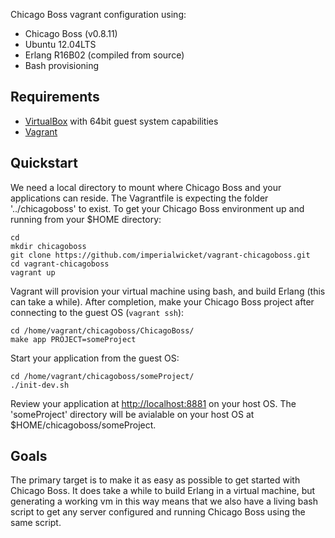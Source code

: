 Chicago Boss vagrant configuration using:
 - Chicago Boss (v0.8.11)
 - Ubuntu 12.04LTS
 - Erlang R16B02 (compiled from source)
 - Bash provisioning

## Requirements

 - [VirtualBox](https://www.virtualbox.org/wiki/Downloads) with 64bit guest system capabilities
 - [Vagrant](http://www.vagrantup.com/downloads.html)


## Quickstart

We need a local directory to mount where Chicago Boss and your applications can reside. The Vagrantfile is expecting the folder '../chicagoboss' to exist. To get your Chicago Boss environment up and running from your $HOME directory:

    cd
    mkdir chicagoboss
    git clone https://github.com/imperialwicket/vagrant-chicagoboss.git
    cd vagrant-chicagoboss
    vagrant up

Vagrant will provision your virtual machine using bash, and build Erlang (this can take a while). After completion, make your Chicago Boss project after connecting to the guest OS (`vagrant ssh`):

    cd /home/vagrant/chicagoboss/ChicagoBoss/
    make app PROJECT=someProject

Start your application from the guest OS:

    cd /home/vagrant/chicagoboss/someProject/
    ./init-dev.sh

Review your application at [http://localhost:8881](http://localhost:8881) on your host OS. The 'someProject' directory will be avialable on your host OS at $HOME/chicagoboss/someProject.


## Goals

The primary target is to make it as easy as possible to get started with Chicago Boss. It does take a while to build Erlang in a virtual machine, but generating a working vm in this way means that we also have a living bash script to get any server configured and running Chicago Boss using the same script.
